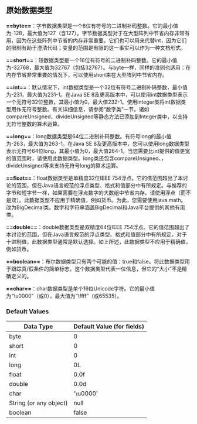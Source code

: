 ## 原始数据类型

**==byte==**：字节数据类型是一个8位有符号的二进制补码整数。它的最小值为-128，最大值为127（含127）。字节数据类型对于在大型阵列中节省内存非常有用，因为在这些阵列中节省的内存非常重要。它们也可以用来代替int，因为它们的限制有助于澄清代码；变量的范围是有限的这一事实可以作为一种文档形式。

**==short==**：短数据类型是一个16位有符号的二进制补码整数。它的最小值为-32768，最大值为32767（包括32767）。与byte一样，同样的准则也适用：在内存节省非常重要的情况下，可以使用short来在大型阵列中节省内存。

**==int==**：默认情况下，int数据类型是一个32位有符号二进制补码整数，最小值为-231，最大值为231-1。在Java SE 8及更高版本中，可以使用int数据类型表示一个无符号32位整数，其最小值为0，最大值232-1。使用integer类将int数据类型用作无符号整数。有关详细信息，请参阅“数字类”一节。诸如compareUnsigned、divideUnsigned等静态方法已添加到Integer类中，以支持无符号整数的算术运算。

**==long==**：long数据类型是64位二进制补码整数。有符号long的最小值为-263，最大值为263-1。在Java SE 8及更高版本中，您可以使用long数据类型表示无符号64位long，其最小值为0，最大值264-1。当您需要比int提供的值更宽的值范围时，请使用此数据类型。long类还包含compareUnsigned、，divideUnsigned等来支持无符号long的算术运算。

**==float==**：float数据类型是单精度32位IEEE 754浮点。它的值范围超出了本讨论的范围，但在Java语言规范的浮点类型、格式和值部分中有所规定。与推荐的字节和短字节一样，如果需要在浮点数字的大数组中节省内存，请使用浮点（而不是双）。此数据类型不应用于精确值，例如货币。为此，您需要使用java.math。改为BigDecimal类。数字和字符串涵盖BigDecimal和Java平台提供的其他有用类。

**==double==**：double数据类型是双精度64位IEEE 754浮点。它的值范围超出了本讨论的范围，但在Java语言规范的浮点类型、格式和值部分中有所规定。对于十进制值，此数据类型通常是默认选择。如上所述，此数据类型不应用于精确值，例如货币。

**==boolean==**：布尔数据类型只有两个可能的值：true和false。将此数据类型用于跟踪真/假条件的简单标志。这个数据类型代表一位信息，但它的“大小”不是精确定义的。

**==char==**：char数据类型是单个16位Unicode字符。它的最小值为“\u0000”（或0），最大值为“\ffff”（或65535）。


### Default Values
| Data Type              | Default Value (for fields) |
| ---------------------- | -------------------------- |
| byte                   | 0                          |
| short                  | 0                          |
| int                    | 0                          |
| long                   | 0L                         |
| float                  | 0.0f                       |
| double                 | 0.0d                       |
| char                   | '\u0000'                   |
| String (or any object) | null                       |
| boolean                | false                      |